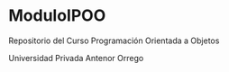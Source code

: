 # ModuloIPOO
Repositorio del Curso Programación Orientada a Objetos

Universidad Privada Antenor Orrego

